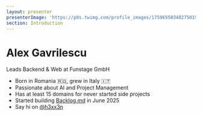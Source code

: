 ```yaml
---
layout: presenter
presenterImage: 'https://pbs.twimg.com/profile_images/1759655834827501568/pMZCM2jV_400x400.jpg'
section: Introduction
---
```


# Alex Gavrilescu

Leads Backend & Web at <fancy-link href="https://www.funstage.com">Funstage GmbH</fancy-link>


- Born in Romania 🇷🇴, grew in Italy 🇮🇹
- Passionate about AI and Project Management
- Has at least 15 domains for never started side projects
- Started building <a href="https://backlog.md">Backlog.md</a> in June 2025
- Say hi on <a href="https://x.com/H3xx3n"><logos-x mr-1 />@h3xx3n</a>

<!--
Notes
-->



